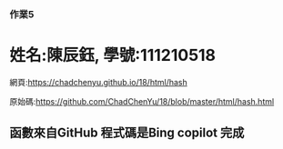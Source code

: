 ### 作業5
# 姓名:陳辰鈺, 學號:111210518

網頁:https://chadchenyu.github.io/18/html/hash

原始碼:https://github.com/ChadChenYu/18/blob/master/html/hash.html
## 函數來自GitHub 程式碼是Bing copilot 完成

